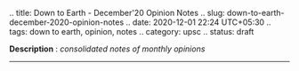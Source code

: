 .. title: Down to Earth - December'20 Opinion Notes
.. slug: down-to-earth-december-2020-opinion-notes
.. date: 2020-12-01 22:24 UTC+05:30
.. tags: down to earth, opinion, notes
.. category: upsc
.. status: draft

**Description** : *consolidated notes of monthly opinions*

***
<!-- TEASER_END -->